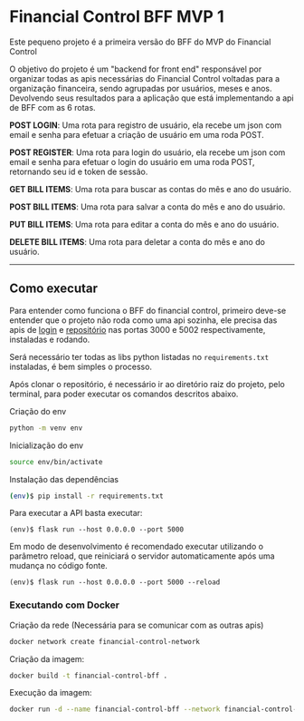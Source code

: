 # Financial Control BFF MVP 1

Este pequeno projeto é a primeira versão do BFF do MVP do Financial Control

O objetivo do projeto é um "backend for front end" responsável por organizar todas as apis necessárias do Financial Control voltadas para a organização financeira, sendo agrupadas por usuários, meses e anos. Devolvendo seus resultados para a aplicação que está implementando a api de BFF com as 6 rotas.

**POST LOGIN**: Uma rota para registro de usuário, ela recebe um json com email e senha para efetuar a criação de usuário em uma roda POST.

**POST REGISTER**: Uma rota para login do usuário, ela recebe um json com email e senha para efetuar o login do usuário em uma roda POST, retornando seu id e token de sessão.

**GET BILL ITEMS**: Uma rota para buscar as contas do mês e ano do usuário.

**POST BILL ITEMS**: Uma rota para salvar a conta do mês e ano do usuário.

**PUT BILL ITEMS**: Uma rota para editar a conta do mês e ano do usuário.

**DELETE BILL ITEMS**: Uma rota para deletar a conta do mês e ano do usuário.

---
## Como executar

Para entender como funciona o BFF do financial control, primeiro deve-se entender que o projeto não roda como uma api sozinha, ele precisa das apis de [login](https://github.com/TiagoLinharess/financial-control-login-mvp-1) e [repositório](https://github.com/TiagoLinharess/financial-control-api-mvp-2) nas portas 3000 e 5002 respectivamente, instaladas e rodando.

Será necessário ter todas as libs python listadas no `requirements.txt` instaladas, é bem simples o processo.

Após clonar o repositório, é necessário ir ao diretório raiz do projeto, pelo terminal, para poder executar os comandos descritos abaixo.

Criação do env

```bash
python -m venv env
```
Inicialização do env

```bash
source env/bin/activate
```
Instalação das dependências

```bash
(env)$ pip install -r requirements.txt
```

Para executar a API  basta executar:

```
(env)$ flask run --host 0.0.0.0 --port 5000
```

Em modo de desenvolvimento é recomendado executar utilizando o parâmetro reload, que reiniciará o servidor
automaticamente após uma mudança no código fonte. 

```
(env)$ flask run --host 0.0.0.0 --port 5000 --reload
```

### Executando com Docker

Criação da rede (Necessária para se comunicar com as outras apis)

```bash
docker network create financial-control-network 
```

Criação da imagem:

```bash
docker build -t financial-control-bff .
```

Execução da imagem:

```bash
docker run -d --name financial-control-bff --network financial-control-network -p 5000:5000 financial-control-bff
```